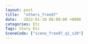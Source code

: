 ```yaml
---
layout: post
title:  "others_free97"
date:   2022-01-10 08:00:00 +0000
categories: Etc
Tags: Story Etc
SceneCode: ["scene_free97_q1_s20"]
---
```


